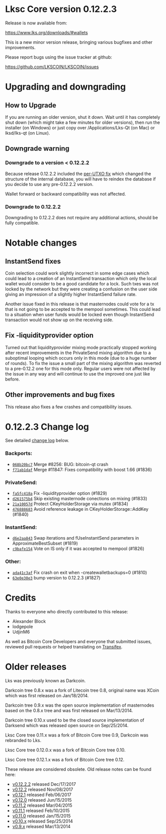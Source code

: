 Lksc Core version 0.12.2.3
==========================

Release is now available from:

  <https://www.lks.org/downloads/#wallets>

This is a new minor version release, bringing various bugfixes and other
improvements.

Please report bugs using the issue tracker at github:

  <https://github.com/LKSCOIN/LKSCOIN/issues>


Upgrading and downgrading
=========================

How to Upgrade
--------------

If you are running an older version, shut it down. Wait until it has completely
shut down (which might take a few minutes for older versions), then run the
installer (on Windows) or just copy over /Applications/Lks-Qt (on Mac) or
lksd/lks-qt (on Linux).

Downgrade warning
-----------------

### Downgrade to a version < 0.12.2.2

Because release 0.12.2.2 included the [per-UTXO fix](release-notes/lks/release-notes-0.12.2.2.md#per-utxo-fix)
which changed the structure of the internal database, you will have to reindex
the database if you decide to use any pre-0.12.2.2 version.

Wallet forward or backward compatibility was not affected.

### Downgrade to 0.12.2.2

Downgrading to 0.12.2.2 does not require any additional actions, should be
fully compatible.

Notable changes
===============

InstantSend fixes
-----------------

Coin selection could work slightly incorrect in some edge cases which could
lead to a creation of an InstantSend transaction which only the local wallet
would consider to be a good candidate for a lock. Such txes was not locked by
the network but they were creating a confusion on the user side giving an
impression of a slightly higher InstantSend failure rate.

Another issue fixed in this release is that masternodes could vote for a tx
that is not going to be accepted to the mempool sometimes. This could lead to
a situation when user funds would be locked even though InstantSend transaction
would not show up on the receiving side.

Fix -liquidityprovider option
-----------------------------

Turned out that liquidityprovider mixing mode practically stopped working after
recent improvements in the PrivateSend mixing algorithm due to a suboptimal
looping which occurs only in this mode (due to a huge number of rounds). To fix
the issue a small part of the mixing algorithm was reverted to a pre-0.12.2 one
for this mode only. Regular users were not affected by the issue in any way and
will continue to use the improved one just like before.

Other improvements and bug fixes
--------------------------------

This release also fixes a few crashes and compatibility issues.


0.12.2.3 Change log
===================

See detailed [change log](https://github.com/LKSCOIN/LKSCOIN/compare/v0.12.2.2...lkspay:v0.12.2.3) below.

### Backports:
- [`068b20bc7`](https://github.com/LKSCOIN/LKSCOIN/commit/068b20bc7) Merge #8256: BUG: bitcoin-qt crash
- [`f71ab1daf`](https://github.com/LKSCOIN/LKSCOIN/commit/f71ab1daf) Merge #11847: Fixes compatibility with boost 1.66 (#1836)

### PrivateSend:
- [`fa5fc418a`](https://github.com/LKSCOIN/LKSCOIN/commit/fa5fc418a) Fix -liquidityprovider option (#1829)
- [`d261575b4`](https://github.com/LKSCOIN/LKSCOIN/commit/d261575b4) Skip existing masternode conections on mixing (#1833)
- [`21a10057d`](https://github.com/LKSCOIN/LKSCOIN/commit/21a10057d) Protect CKeyHolderStorage via mutex (#1834)
- [`476888683`](https://github.com/LKSCOIN/LKSCOIN/commit/476888683) Avoid reference leakage in CKeyHolderStorage::AddKey (#1840)

### InstantSend:
- [`d6e2aa843`](https://github.com/LKSCOIN/LKSCOIN/commit/d6e2aa843) Swap iterations and fUseInstantSend parameters in ApproximateBestSubset (#1819)
- [`c9bafe154`](https://github.com/LKSCOIN/LKSCOIN/commit/c9bafe154) Vote on IS only if it was accepted to mempool (#1826)

### Other:
- [`ada41c3af`](https://github.com/LKSCOIN/LKSCOIN/commit/ada41c3af) Fix crash on exit when -createwalletbackups=0 (#1810)
- [`63e0e30e3`](https://github.com/LKSCOIN/LKSCOIN/commit/63e0e30e3) bump version to 0.12.2.3 (#1827)

Credits
=======

Thanks to everyone who directly contributed to this release:

- Alexander Block
- lodgepole
- UdjinM6

As well as Bitcoin Core Developers and everyone that submitted issues,
reviewed pull requests or helped translating on
[Transifex](https://www.transifex.com/projects/p/lks/).


Older releases
==============

Lks was previously known as Darkcoin.

Darkcoin tree 0.8.x was a fork of Litecoin tree 0.8, original name was XCoin
which was first released on Jan/18/2014.

Darkcoin tree 0.9.x was the open source implementation of masternodes based on
the 0.8.x tree and was first released on Mar/13/2014.

Darkcoin tree 0.10.x used to be the closed source implementation of Darksend
which was released open source on Sep/25/2014.

Lksc Core tree 0.11.x was a fork of Bitcoin Core tree 0.9,
Darkcoin was rebranded to Lks.

Lksc Core tree 0.12.0.x was a fork of Bitcoin Core tree 0.10.

Lksc Core tree 0.12.1.x was a fork of Bitcoin Core tree 0.12.

These release are considered obsolete. Old release notes can be found here:

- [v0.12.2.2](release-notes/lks/release-notes-0.12.2.2.md) released Dec/17/2017
- [v0.12.2](release-notes/lks/release-notes-0.12.2.md) released Nov/08/2017
- [v0.12.1](release-notes/lks/release-notes-0.12.1.md) released Feb/06/2017
- [v0.12.0](release-notes/lks/release-notes-0.12.0.md) released Jun/15/2015
- [v0.11.2](release-notes/lks/release-notes-0.11.2.md) released Mar/04/2015
- [v0.11.1](release-notes/lks/release-notes-0.11.1.md) released Feb/10/2015
- [v0.11.0](release-notes/lks/release-notes-0.11.0.md) released Jan/15/2015
- [v0.10.x](release-notes/lks/release-notes-0.10.0.md) released Sep/25/2014
- [v0.9.x](release-notes/lks/release-notes-0.9.0.md) released Mar/13/2014

